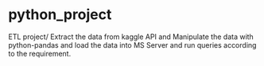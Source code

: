 # python_project
ETL project/ Extract the data from kaggle API and Manipulate the data with python-pandas and load the data into MS Server and run queries according to the requirement.
